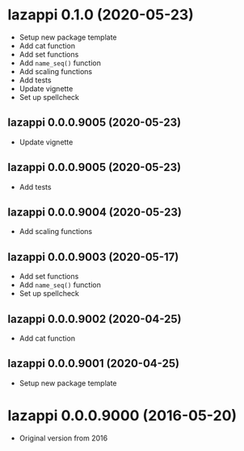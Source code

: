 # lazappi 0.1.0 (2020-05-23)

* Setup new package template
* Add cat function
* Add set functions
* Add `name_seq()` function
* Add scaling functions
* Add tests
* Update vignette
* Set up spellcheck

## lazappi 0.0.0.9005 (2020-05-23)

* Update vignette

## lazappi 0.0.0.9005 (2020-05-23)

* Add tests

## lazappi 0.0.0.9004 (2020-05-23)

* Add scaling functions

## lazappi 0.0.0.9003 (2020-05-17)

* Add set functions
* Add `name_seq()` function
* Set up spellcheck

## lazappi 0.0.0.9002 (2020-04-25)

* Add cat function

## lazappi 0.0.0.9001 (2020-04-25)

* Setup new package template

# lazappi 0.0.0.9000 (2016-05-20)

* Original version from 2016
